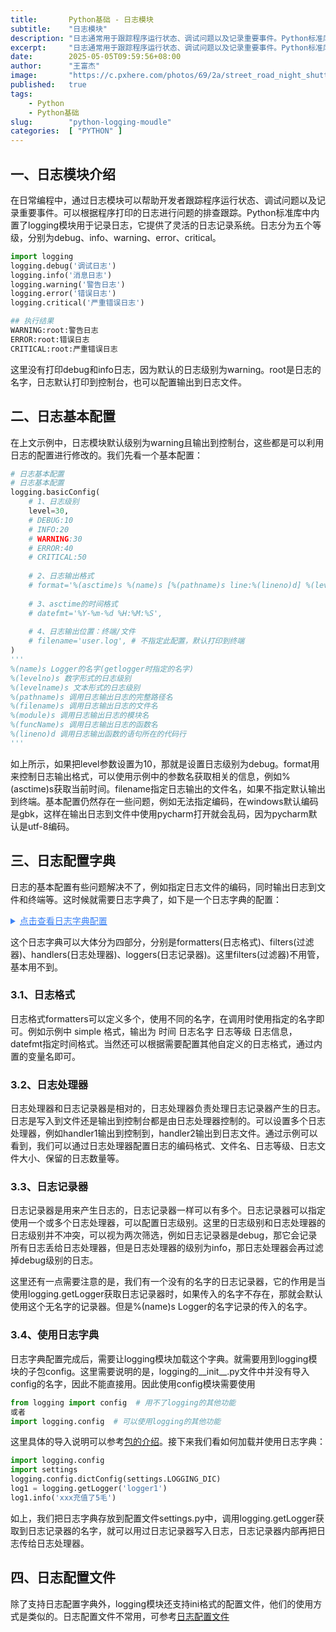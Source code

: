 ```yaml
---
title:       Python基础 - 日志模块
subtitle:    "日志模块"
description: "日志通常用于跟踪程序运行状态、调试问题以及记录重要事件。Python标准库中内置了logging模块用于记录日志，它提供了灵活的日志记录系统。本文将介绍Python日志模型的使用方法。"
excerpt:     "日志通常用于跟踪程序运行状态、调试问题以及记录重要事件。Python标准库中内置了logging模块用于记录日志，它提供了灵活的日志记录系统。文将介绍Python日志模型的使用方法。"
date:        2025-05-05T09:59:56+08:00
author:      "王富杰"
image:       "https://c.pxhere.com/photos/69/2a/street_road_night_shutter_speed_transport_highway_history_architecture-1071668.jpg!d"
published:   true
tags:
    - Python
    - Python基础
slug:        "python-logging-moudle"
categories:  [ "PYTHON" ]
---
```


## 一、日志模块介绍
在日常编程中，通过日志模块可以帮助开发者跟踪程序运行状态、调试问题以及记录重要事件。可以根据程序打印的日志进行问题的排查跟踪。Python标准库中内置了logging模块用于记录日志，它提供了灵活的日志记录系统。日志分为五个等级，分别为debug、info、warning、error、critical。
```python
import logging
logging.debug('调试日志')
logging.info('消息日志')
logging.warning('警告日志')
logging.error('错误日志')
logging.critical('严重错误日志')

## 执行结果
WARNING:root:警告日志
ERROR:root:错误日志
CRITICAL:root:严重错误日志
```
这里没有打印debug和info日志，因为默认的日志级别为warning。root是日志的名字，日志默认打印到控制台，也可以配置输出到日志文件。

## 二、日志基本配置
在上文示例中，日志模块默认级别为warning且输出到控制台，这些都是可以利用日志的配置进行修改的。我们先看一个基本配置：
```python
# 日志基本配置
# 日志基本配置
logging.basicConfig(
    # 1、日志级别
    level=30,
    # DEBUG:10
    # INFO:20
    # WARNING:30
    # ERROR:40
    # CRITICAL:50
    
    # 2、日志输出格式
    # format='%(asctime)s %(name)s [%(pathname)s line:%(lineno)d] %(levelname)s %(message)s',
    
    # 3、asctime的时间格式
    # datefmt='%Y-%m-%d %H:%M:%S',
    
    # 4、日志输出位置：终端/文件
    # filename='user.log', # 不指定此配置，默认打印到终端
)
'''
%(name)s Logger的名字(getlogger时指定的名字)
%(levelno)s 数字形式的日志级别
%(levelname)s 文本形式的日志级别
%(pathname)s 调用日志输出日志的完整路径名
%(filename)s 调用日志输出日志的文件名
%(module)s 调用日志输出日志的模块名
%(funcName)s 调用日志输出日志的函数名
%(lineno)d 调用日志输出函数的语句所在的代码行
'''
```
如上所示，如果把level参数设置为10，那就是设置日志级别为debug。format用来控制日志输出格式，可以使用示例中的参数名获取相关的信息，例如%(asctime)s获取当前时间。filename指定日志输出的文件名，如果不指定默认输出到终端。基本配置仍然存在一些问题，例如无法指定编码，在windows默认编码是gbk，这样在输出日志到文件中使用pycharm打开就会乱码，因为pycharm默认是utf-8编码。

## 三、日志配置字典
日志的基本配置有些问题解决不了，例如指定日志文件的编码，同时输出日志到文件和终端等。这时候就需要日志字典了，如下是一个日志字典的配置：
<details>
 <summary style="cursor: pointer; color: #3b82f6; text-decoration: underline;">
    点击查看日志字典配置
</summary>

```python
# 日志配置字典
LOGGING_DIC = {
    'version': 1.0,
    'disable_existing_loggers': False,
    # 日志格式
    'formatters': {
        'standard': {
            'format': '%(asctime)s %(threadName)s:%(thread)d [%(name)s] %(levelname)s [%(pathname)s:%(lineno)d] %(message)s',
            'datefmt': '%Y-%m-%d %H:%M:%S',
        },
        'simple': {
            'format': '%(asctime)s [%(name)s] %(levelname)s  %(message)s',
            'datefmt': '%Y-%m-%d %H:%M:%S',
        },
        'test': {
            'format': '%(asctime)s %(message)s',
        },
    },
    'filters': {},
    # 日志处理器
    'handlers': {
        'console_debug_handler': {
            'level': 'WARNING',  # 日志处理的级别限制
            'class': 'logging.StreamHandler',  # 输出到终端
            'formatter': 'simple'  # 日志格式
        },
        'file_info_handler': {
            'level': 'INFO',
            'class': 'logging.handlers.RotatingFileHandler',  # 保存到文件,日志轮转
            'filename': 'abc.log',
            'maxBytes': 800,  # 日志大小 10M
            'backupCount': 3,  # 日志文件保存数量限制
            'encoding': 'utf-8',
            'formatter': 'standard',
        },
        'file_debug_handler': {
            'level': 'DEBUG',
            'class': 'logging.FileHandler',  # 保存到文件
            'filename': 'test.log',	 # 日志存放的路径
            'encoding': 'utf-8',	# 日志文件的编码
            'formatter': 'test',
        },
        'file_deal_handler': {
            'level': 'INFO',
            'class': 'logging.FileHandler',  # 保存到文件
            'filename': 'deal.log',  # 日志存放的路径
            'encoding': 'utf-8',  # 日志文件的编码
            'formatter': 'standard',
        },
        'file_operate_handler': {
            'level': 'INFO',
            'class': 'logging.FileHandler',  # 保存到文件
            'filename': 'operate.log',  # 日志存放的路径
            'encoding': 'utf-8',  # 日志文件的编码
            'formatter': 'standard',
        },
    },
    # 日志记录器
    'loggers': {
        'logger1': {  # 导入时logging.getLogger时使用的app_name
            'handlers': ['console_debug_handler'],  # 日志分配到哪个handlers中
            'level': 'DEBUG',  # 日志记录的级别限制
            'propagate': False,  # 默认为True，向上（更高级别的logger）传递，设置为False即可，否则会一份日志向上层层传递
        },
        'logger2': {
            'handlers': ['console_debug_handler', 'file_debug_handler'],
            'level': 'INFO',
            'propagate': False,
        },
        '': {      # 名字匹配不上就用没有名字的这个
            'handlers': ['console_debug_handler', 'file_info_handler'],
            'level': 'INFO',
            'propagate': False,
        },
        '用户操作': {
            'handlers': ['console_debug_handler', 'file_operate_handler'],
            'level': 'INFO',
            'propagate': False,
        },
    }
}
```
</details>

这个日志字典可以大体分为四部分，分别是formatters(日志格式)、filters(过滤器)、handlers(日志处理器)、loggers(日志记录器)。这里filters(过滤器)不用管，基本用不到。

### 3.1、日志格式
日志格式formatters可以定义多个，使用不同的名字，在调用时使用指定的名字即可。例如示例中 simple 格式，输出为 时间 日志名字 日志等级  日志信息，datefmt指定时间格式。当然还可以根据需要配置其他自定义的日志格式，通过内置的变量名即可。

### 3.2、日志处理器
日志处理器和日志记录器是相对的，日志处理器负责处理日志记录器产生的日志。日志是写入到文件还是输出到控制台都是由日志处理器控制的。可以设置多个日志处理器，例如handler1输出到控制到，handler2输出到日志文件。通过示例可以看到，我们可以通过日志处理器配置日志的编码格式、文件名、日志等级、日志文件大小、保留的日志数量等。

### 3.3、日志记录器
日志记录器是用来产生日志的，日志记录器一样可以有多个。日志记录器可以指定使用一个或多个日志处理器，可以配置日志级别。这里的日志级别和日志处理器的日志级别并不冲突，可以视为两次筛选，例如日志记录器是debug，那它会记录所有日志丢给日志处理器，但是日志处理器的级别为info，那日志处理器会再过滤掉debug级别的日志。

这里还有一点需要注意的是，我们有一个没有的名字的日志记录器，它的作用是当使用logging.getLogger获取日志记录器时，如果传入的名字不存在，那就会默认使用这个无名字的记录器。但是%(name)s Logger的名字记录的传入的名字。

### 3.4、使用日志字典
日志字典配置完成后，需要让logging模块加载这个字典。就需要用到logging模块的子包config。这里需要说明的是，logging的__init__.py文件中并没有导入config的名字，因此不能直接用。因此使用config模块需要使用
```python
from logging import config  # 用不了logging的其他功能
或者
import logging.config  # 可以使用logging的其他功能
```
这里具体的导入说明可以参考[包的介绍](/2025/04/18/python-package/)。接下来我们看如何加载并使用日志字典：
```python
import logging.config 
import settings
logging.config.dictConfig(settings.LOGGING_DIC)
log1 = logging.getLogger('logger1')
log1.info('xxx充值了5毛')
```
如上，我们把日志字典存放到配置文件settings.py中，调用logging.getLogger获取到日志记录器的名字，就可以用过日志记录器写入日志，日志记录器内部再把日志传给日志处理器。


## 四、日志配置文件
除了支持日志配置字典外，logging模块还支持ini格式的配置文件，他们的使用方式是类似的。日志配置文件不常用，可参考[日志配置文件]([/2025/04/18/python-package/](https://www.aliyundrive.com/s/XFB9gh3KApd/folder/647b1180de24778561a74d48b0ab56bb8c28668d))